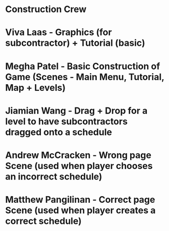 # Construction Crew

# Viva Laas - Graphics (for subcontractor) + Tutorial (basic)
# Megha Patel - Basic Construction of Game (Scenes - Main Menu, Tutorial, Map + Levels)
# Jiamian Wang - Drag + Drop for a level to have subcontractors dragged onto a schedule
# Andrew McCracken - Wrong page Scene (used when player chooses an incorrect schedule)
# Matthew Pangilinan - Correct page Scene (used when player creates a correct schedule)